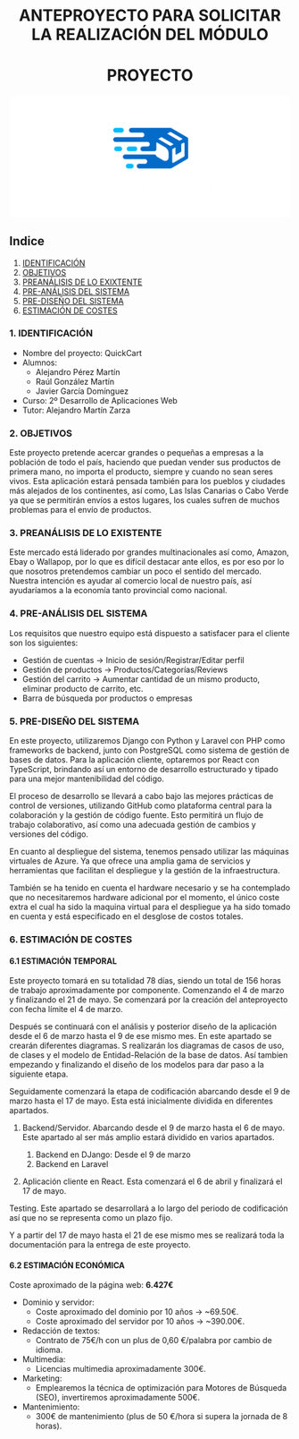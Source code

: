 <div align="center">

# ANTEPROYECTO PARA SOLICITAR LA REALIZACIÓN DEL MÓDULO
# PROYECTO

</div>

<div align="center">
<img src="img/logo.png" />
</div>


## Indice

1. [IDENTIFICACIÓN](#id1)
2. [OBJETIVOS](#id2)
3. [PREANÁLISIS DE LO EXIXTENTE](#id3)
4. [PRE-ANÁLISIS DEL SISTEMA](#id4)
5. [PRE-DISEÑO DEL SISTEMA](#id5)
6. [ESTIMACIÓN DE COSTES](#id6)

 

### 1. IDENTIFICACIÓN <a name="id1"></a>


+ Nombre del proyecto: QuickCart
+ Alumnos:
  - Alejandro Pérez Martín
  - Raúl González Martín
  - Javier García Domínguez
+ Curso: 2º Desarrollo de Aplicaciones Web
+ Tutor: Alejandro Martín Zarza

### 2. OBJETIVOS <a name="id2"></a>
Este proyecto pretende acercar grandes o pequeñas a empresas a la población de todo el país, haciendo que puedan vender sus productos de primera mano, no importa el producto,
siempre y cuando no sean seres vivos. Esta aplicación estará pensada también para los pueblos y ciudades más alejados de los continentes, así como, Las Islas Canarias o Cabo Verde ya que se permitirán
envíos a estos lugares, los cuales sufren de muchos problemas para el envío de productos.

### 3. PREANÁLISIS DE LO EXISTENTE <a name="id3"></a>
Este mercado está liderado por grandes multinacionales así como, Amazon, Ebay o Wallapop, por lo que es difícil destacar ante ellos, es por eso por lo que nosotros pretendemos cambiar un poco el sentido del mercado. Nuestra intención es ayudar al comercio local de nuestro país, así ayudaríamos a la economía tanto provincial como nacional. 

### 4. PRE-ANÁLISIS DEL SISTEMA <a name="id4"></a>
Los requisitos que nuestro equipo está dispuesto a satisfacer para el cliente son los siguientes:
  - Gestión de cuentas $\rightarrow$ Inicio de sesión/Registrar/Editar perfil
  - Gestión de productos $\rightarrow$ Productos/Categorías/Reviews
  - Gestión del carrito $\rightarrow$ Aumentar cantidad de un mismo producto, eliminar producto de carrito, etc.
  - Barra de búsqueda por productos o empresas

### 5. PRE-DISEÑO DEL SISTEMA <a name="id5"></a>

  En este proyecto, utilizaremos Django con Python y Laravel con PHP como frameworks de backend, junto con PostgreSQL como sistema de gestión de bases de datos. Para la aplicación cliente, optaremos por React con TypeScript, brindando así un entorno de desarrollo estructurado y tipado para una mejor mantenibilidad del código.

  El proceso de desarrollo se llevará a cabo bajo las mejores prácticas de control de versiones, utilizando GitHub como plataforma central para la colaboración y la gestión de código fuente. Esto permitirá un flujo de trabajo colaborativo, así como una adecuada gestión de cambios y versiones del código.

  En cuanto al despliegue del sistema, tenemos pensado utilizar las máquinas virtuales de Azure. Ya que ofrece una amplia gama de servicios y herramientas que facilitan el despliegue y la gestión de la infraestructura.

  También se ha tenido en cuenta el hardware necesario y se ha contemplado que no necesitaremos hardware adicional por el momento, el único coste extra el cual ha sido la maquina virtual para el despliegue ya ha sido tomado en cuenta y está especificado en el desglose de costos totales.

### 6. ESTIMACIÓN DE COSTES <a name="id6"></a>

#### 6.1 ESTIMACIÓN TEMPORAL

  Este proyecto tomará en su totalidad 78 días, siendo un total de 156 horas de trabajo aproximadamente por componente. Comenzando el 4 de marzo y finalizando el 21 de mayo.  Se comenzará por  la creación del anteproyecto con fecha límite el 4 de marzo.

  Después se continuará con el análisis y posterior diseño de la aplicación desde el 6 de marzo hasta el 9 de ese mismo mes. En este apartado se crearán diferentes diagramas. S realizarán los diagramas de casos de uso, de clases y el modelo de Entidad-Relación de la base de datos. Así tambien empezando y finalizando el diseño de los modelos para dar paso a la siguiente etapa.

  Seguidamente comenzará la etapa de codificación abarcando desde el 9 de marzo hasta el 17 de mayo. Esta está inicialmente dividida en diferentes apartados.

1) Backend/Servidor. Abarcando desde el 9 de marzo hasta el 6 de mayo. Este apartado al ser más amplio estará dividido en varios apartados.
   1. Backend en DJango: Desde el 9 de marzo
   2. Backend en Laravel

2) Aplicación cliente en React. Esta comenzará el 6 de abril y finalizará el 17 de mayo.

Testing. Este apartado se desarrollará a lo largo del periodo de codificación así que no se representa como un plazo fijo.

Y a partir del 17 de mayo hasta el 21 de ese mismo mes se realizará toda la documentación para la entrega de este proyecto.

#### 6.2 ESTIMACIÓN ECONÓMICA
Coste aproximado de la página web: **6.427€**

- Dominio y servidor:
  - Coste aproximado del dominio por 10 años $\rightarrow$ ~69.50€.
  - Coste aproximado del servidor por 10 años $\rightarrow$ ~390.00€.
- Redacción de textos:
  - Contrato de 75€/h con un plus de 0,60 €/palabra por cambio de idioma.
- Multimedia:
  - Licencias multimedia aproximadamente 300€.
- Marketing:
  - Emplearemos la técnica de optimización para Motores de Búsqueda (SEO), invertiremos aproximadamente 500€.
- Mantenimiento:
  - 300€ de mantenimiento (plus de 50 €/hora si supera la jornada de 8 horas).

